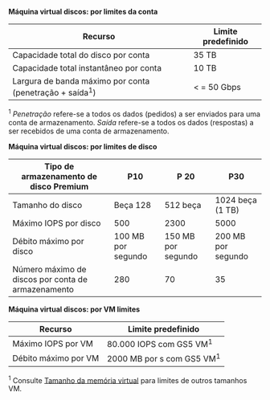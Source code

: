 **Máquina virtual discos: por limites da conta**

Recurso|Limite predefinido
---|---
Capacidade total do disco por conta|35 TB
Capacidade total instantâneo por conta|10 TB
Largura de banda máximo por conta (penetração + saída<sup>1</sup>)|< = 50 Gbps

<sup>1</sup> *Penetração* refere-se a todos os dados (pedidos) a ser enviados para uma conta de armazenamento. *Saída* refere-se a todos os dados (respostas) a ser recebidos de uma conta de armazenamento.

**Máquina virtual discos: por limites de disco**

Tipo de armazenamento de disco Premium | P10 | P 20 | P30
---|---|---|---
Tamanho do disco | Beça 128 | 512 beça | 1024 beça (1 TB)
Máximo IOPS por disco | 500 | 2300 | 5000
Débito máximo por disco | 100 MB por segundo | 150 MB por segundo | 200 MB por segundo
Número máximo de discos por conta de armazenamento | 280 | 70 | 35

**Máquina virtual discos: por VM limites**

Recurso|Limite predefinido
---|---
Máximo IOPS por VM|80.000 IOPS com GS5 VM<sup>1</sup>
Débito máximo por VM|2000 MB por s com GS5 VM<sup>1</sup>

<sup>1</sup> Consulte [Tamanho da memória virtual](../articles/virtual-machines/virtual-machines-linux-sizes.md) para limites de outros tamanhos VM. 
